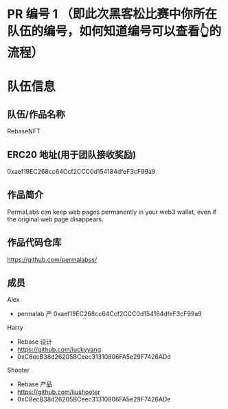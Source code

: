 
# PR 编号 1 （即此次黑客松比赛中你所在队伍的编号，如何知道编号可以查看👆的流程）
# 队伍信息
## 队伍/作品名称
RebaseNFT

## ERC20 地址(用于团队接收奖励)
0xaef19EC268cc64Ccf2CCC0d154184dfeF3cF99a9

## 作品简介

PermaLabs can keep web pages permanently in your web3 wallet, even if the original web page disappears.

## 作品代码仓库
https://github.com/permalabss/

## 成员

Alex
- permalab 产 0xaef19EC268cc64Ccf2CCC0d154184dfeF3cF99a9

Harry
- Rebase 设计
- https://github.com/luckyyang
- 0xC8ecB38d26205BCeec31310806FA5e29F7426ADd

Shooter
- Rebase 产品
- https://github.com/liushooter
- 0xC8ecB38d26205BCeec31310806FA5e29F7426ADe

